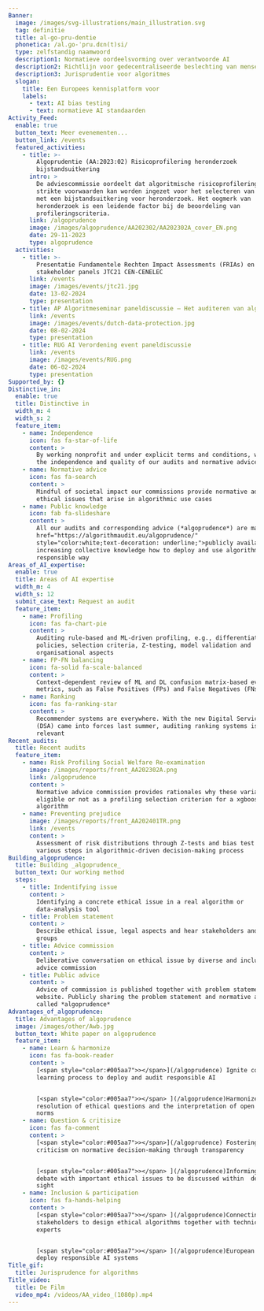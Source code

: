 ```yaml
---
Banner:
  image: /images/svg-illustrations/main_illustration.svg
  tag: definitie
  title: al-go-pru-dentie
  phonetica: /al.ɡo-ˈpru.dεn(t)si/
  type: zelfstandig naamwoord
  description1: Normatieve oordeelsvorming over verantwoorde AI
  description2: Richtlijn voor gedecentraliseerde beslechting van mensenrechtenspanningen
  description3: Jurisprudentie voor algoritmes
  slogan:
    title: Een Europees kennisplatform voor
    labels:
      - text: AI bias testing
      - text: normatieve AI standaarden
Activity_Feed:
  enable: true
  button_text: Meer evenementen...
  button_link: /events
  featured_activities:
    - title: >-
        Algoprudentie (AA:2023:02) Risicoprofilering heronderzoek
        bijstandsuitkering
      intro: >
        De adviescommissie oordeelt dat algoritmische risicoprofilering onder
        strikte voorwaarden kan worden ingezet voor het selecteren van burgers
        met een bijstandsuitkering voor heronderzoek. Het oogmerk van
        heronderzoek is een leidende factor bij de beoordeling van
        profileringscriteria.
      link: /algoprudence
      image: /images/algoprudence/AA202302/AA202302A_cover_EN.png
      date: 29-11-2023
      type: algoprudence
  activities:
    - title: >-
        Presentatie Fundamentele Rechten Impact Assessments (FRIAs) en
        stakeholder panels JTC21 CEN-CENELEC
      link: /events
      image: /images/events/jtc21.jpg
      date: 13-02-2024
      type: presentation
    - title: AP Algoritmeseminar paneldiscussie – Het auditeren van algoritmes
      link: /events
      image: /images/events/dutch-data-protection.jpg
      date: 08-02-2024
      type: presentation
    - title: RUG AI Verordening event paneldiscussie
      link: /events
      image: /images/events/RUG.png
      date: 06-02-2024
      type: presentation
Supported_by: {}
Distinctive_in:
  enable: true
  title: Distinctive in
  width_m: 4
  width_s: 2
  feature_item:
    - name: Independence
      icon: fas fa-star-of-life
      content: >
        By working nonprofit and under explicit terms and conditions, we ensure
        the independence and quality of our audits and normative advice
    - name: Normative advice
      icon: fas fa-search
      content: >
        Mindful of societal impact our commissions provide normative advice on
        ethical issues that arise in algorithmic use cases
    - name: Public knowledge
      icon: fab fa-slideshare
      content: >
        All our audits and corresponding advice (*algoprudence*) are made <a
        href="https://algorithmaudit.eu/algoprudence/"
        style="color:white;text-decoration: underline;">publicly available</a>,
        increasing collective knowledge how to deploy and use algorithms in an
        responsible way
Areas_of_AI_expertise:
  enable: true
  title: Areas of AI expertise
  width_m: 4
  width_s: 12
  submit_case_text: Request an audit
  feature_item:
    - name: Profiling
      icon: fas fa-chart-pie
      content: >
        Auditing rule-based and ML-driven profiling, e.g., differentiation
        policies, selection criteria, Z-testing, model validation and
        organisational aspects
    - name: FP-FN balancing
      icon: fa-solid fa-scale-balanced
      content: >
        Context-dependent review of ML and DL confusion matrix-based evaluation
        metrics, such as False Positives (FPs) and False Negatives (FNs)
    - name: Ranking
      icon: fas fa-ranking-star
      content: >
        Recommender systems are everywhere. With the new Digital Services Act
        (DSA) came into forces last summer, auditing ranking systems is highly
        relevant
Recent_audits:
  title: Recent audits
  feature_item:
    - name: Risk Profiling Social Welfare Re-examination
      image: /images/reports/front_AA202302A.png
      link: /algoprudence
      content: >
        Normative advice commission provides rationales why these variables are
        eligible or not as a profiling selection criterion for a xgboost
        algorithm
    - name: Preventing prejudice
      image: /images/reports/front_AA202401TR.png
      link: /events
      content: >
        Assessment of risk distributions through Z-tests and bias test for
        various steps in algorithmic-driven decision-making process
Building_algoprudence:
  title: Building _algoprudence_
  button_text: Our working method
  steps:
    - title: Indentifying issue
      content: >
        Identifying a concrete ethical issue in a real algorithm or
        data-analysis tool
    - title: Problem statement
      content: >
        Describe ethical issue, legal aspects and hear stakeholders and affected
        groups
    - title: Advice commission
      content: >
        Deliberative conversation on ethical issue by diverse and inclusive
        advice commission
    - title: Public advice
      content: >
        Advice of commission is published together with problem statement on our
        website. Publicly sharing the problem statement and normative advice is
        called *algoprudence*
Advantages_of_algoprudence:
  title: Advantages of algoprudence
  image: /images/other/Awb.jpg
  button_text: White paper on algoprudence
  feature_item:
    - name: Learn & harmonize
      icon: fas fa-book-reader
      content: >
        [<span style="color:#005aa7">></span>](/algoprudence) Ignite collective
        learning process to deploy and audit responsible AI


        [<span style="color:#005aa7">></span> ](/algoprudence)Harmonizes the
        resolution of ethical questions and the interpretation of open legal
        norms
    - name: Question & critisize
      icon: fas fa-comment
      content: >
        [<span style="color:#005aa7">></span>](/algoprudence) Fostering
        criticism on normative decision-making through transparency


        [<span style="color:#005aa7">></span> ](/algoprudence)Informing public
        debate with important ethical issues to be discussed within  democratic
        sight
    - name: Inclusion & participation
      icon: fas fa-hands-helping
      content: >
        [<span style="color:#005aa7">></span> ](/algoprudence)Connecting various
        stakeholders to design ethical algorithms together with technical
        experts


        [<span style="color:#005aa7">></span> ](/algoprudence)European answer to
        deploy responsible AI systems
Title_gif:
  title: Jurisprudence for algorithms
Title_video:
  title: De Film
  video_mp4: /videos/AA_video_(1080p).mp4
---
```






































































































